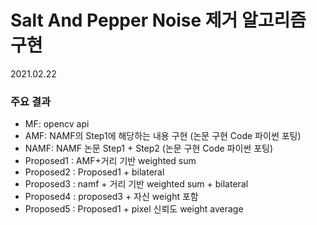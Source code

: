 # Salt And Pepper Noise 제거 알고리즘 구현

2021.02.22

### 주요 결과
  * MF: opencv api   
  * AMF: NAMF의 Step1에 해당하는 내용 구현 (논문 구현 Code 파이썬 포팅)   
  * NAMF: NAMF 논문 Step1 + Step2 (논문 구현 Code 파이썬 포팅)   
  * Proposed1 : AMF+거리 기반 weighted sum    
  * Proposed2 : Proposed1 + bilateral   
  * Proposed3 : namf + 거리 기반 weighted sum + bilateral   
  * Proposed4 : proposed3 + 자신 weight 포함   
  * Proposed5 : Proposed1 + pixel 신뢰도 weight average   
